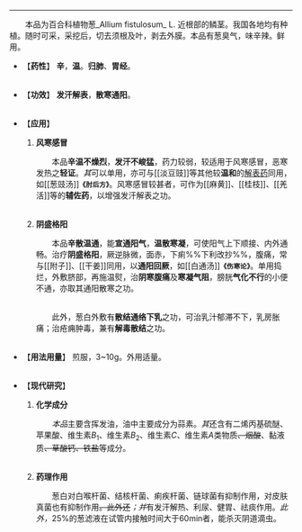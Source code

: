 ---

&emsp;&emsp;本品为百合科植物葱_Allium fistulosum_ L. 近根部的鳞茎。我国各地均有种植。随时可采，采挖后，切去须根及叶，剥去外膜。本品有葱臭气，味辛辣。鲜用。

- 【**药性**】
	**辛**，**温**。**归肺**、**胃经**。<br></br>

- 【**功效**】
	**发汗解表**，**散寒通阳**。<br></br>

- 【**应用**】
	1. **风寒感冒**
		
		&emsp;&emsp;本品**辛温不燥烈**，**发汗不峻猛**，药力较弱，较适用于风寒感冒，恶寒发热之**轻证**。<dfn>其</dfn>可以单用，亦可与[[淡豆豉]]等其他较**温和**的<ins>解表药</ins>同用，如[[葱豉汤]]**`《肘后方》`**。风寒感冒较甚者，可作为[[麻黄]]、[[桂枝]]、[[羌活]]等的**辅佐药**，以增强发汗解表之功。<br></br>
	
	2. **阴盛格阳**
		
		&emsp;&emsp;本品**辛散温通**，能**宣通阳气**，**温散寒凝**，可使阳气上下顺接、内外通畅。治疗**阴盛格阳**，厥逆脉微，面赤，下痢%%下利改抄%%，腹痛，常与[[附子]]、[[干姜]]同用，以**通阳回厥**，如[[白通汤]]**`《伤寒论》`**。单用捣烂，外敷脐部，再施温熨，治**阴寒腹痛**及**寒凝气阻**，膀胱**气化不行**的小便不通，亦取其通阳散寒之功。<br></br>

		&emsp;&emsp;此外，葱白外敷有**散结通络下乳**之功，可治乳汁郁滞不下，乳房胀痛；治疮痈肿毒，兼有**解毒散结**之功。<br></br>

- 【**用法用量**】
	煎服，3~10g。外用适量。<br></br>

- 【**现代研究**】
	1. **化学成分**
		
		&emsp;&emsp;<dfn>本品</dfn>主要含挥发油，油中主要成分为蒜素。<dfn>其</dfn>还含有二烯丙基硫醚、苹果酸、维生素$B_{1}$、维生素$B_{2}$、维生素$C$、维生素$A$类物质~~、烟酸~~、黏液质~~、草酸钙、铁盐~~等成分。<br></br>
	
	2. **药理作用**
		
		&emsp;&emsp;葱白对白喉杆菌、结核杆菌、痢疾杆菌、链球菌有抑制作用，对皮肤真菌也有抑制作用~~。此外还~~<dfn>；并</dfn>有发汗解热、利尿、健胃、祛痰作用。<dfn>此外，</dfn>25%的葱滤液在试管内接触时间大于60min者，能杀灭阴道滴虫。